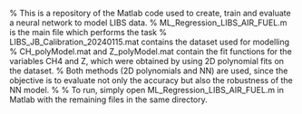 % This is a repository of the Matlab code used to create, train and evaluate a neural network to model LIBS data.
% ML_Regression_LIBS_AIR_FUEL.m is the main file which performs the task
% LIBS_JB_Calibration_20240115.mat contains the dataset used for modelling
% CH_polyModel.mat and Z_polyModel.mat contain the fit functions for the variables CH4 and Z, which were obtained by using 2D polynomial fits on the dataset.
% Both methods (2D polynomials and NN) are used, since the objective is to evaluate not only the accuracy but also the robustness of the NN model.
%
% To run, simply open ML_Regression_LIBS_AIR_FUEL.m in Matlab with the remaining files in the same directory.
